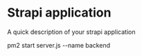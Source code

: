 # Strapi application

A quick description of your strapi application

pm2 start server.js --name backend